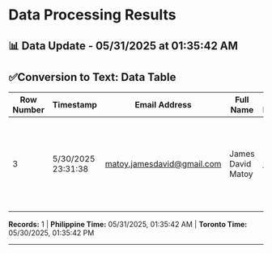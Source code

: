 # Data Processing Results

## 📊 Data Update - 05/31/2025 at 01:35:42 AM

## ✅Conversion to Text: Data Table

| Row Number | Timestamp | Email Address | Full Name | Upload Documents | File Name | Text File | Recent Date |
| --- | --- | --- | --- | --- | --- | --- | --- |
| 3 | 5/30/2025 23:31:38 | matoy.jamesdavid@gmail.com | James David Matoy | [Link](https://drive.google.com/open?id=1tDSr19rQEVU-8rKCNxUpUVmHN1yV0HP8) | AI Automation Engineer - James David Matoy - James David Matoy.pdf | [Link](https://drive.google.com/file/d/1w0onJb8EbnJbWtwxcd33TRXehGyFDaX7/view?usp=drivesdk) | Recent Date |



**Records:** 1 | **Philippine Time:** 05/31/2025, 01:35:42 AM | **Toronto Time:** 05/30/2025, 01:35:42 PM

---

